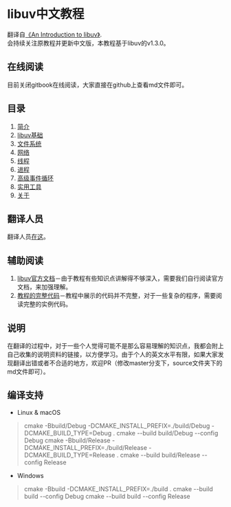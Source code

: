 # libuv中文教程
翻译自[《An Introduction to libuv》](https://github.com/nikhilm/uvbook).  
会持续关注原教程并更新中文版，本教程基于libuv的v1.3.0。  

## 在线阅读
目前关闭gitbook在线阅读，大家直接在github上查看md文件即可。

## 目录
1. [简介](./source/introduction.md)
2. [libuv基础](./source/basics_of_libuv.md)
3. [文件系统](./source/filesystem.md)
4. [网络](./source/networking.md)
5. [线程](./source/threads.md)
6. [进程](./source/processes.md)
7. [高级事件循环](./source/advanced-event-loops.md)
8. [实用工具](./source/utilities.md)
9. [关于](./source/about.md)

## 翻译人员
翻译人员[在这](https://github.com/luohaha/Chinese-uvbook/graphs/contributors)。

## 辅助阅读
1. [libuv官方文档](http://docs.libuv.org/en/v1.x/)－由于教程有些知识点讲解得不够深入，需要我们自行阅读官方文档，来加强理解。  
2. [教程的完整代码](https://github.com/nikhilm/uvbook/tree/master/code)－教程中展示的代码并不完整，对于一些复杂的程序，需要阅读完整的实例代码。  

## 说明
在翻译的过程中，对于一些个人觉得可能不是那么容易理解的知识点，我都会附上自己收集的说明资料的链接，以方便学习。由于个人的英文水平有限，如果大家发现翻译出错或者不合适的地方，欢迎PR（修改master分支下，source文件夹下的md文件即可）。



## 编译支持

* Linux & macOS

> cmake -Bbuild/Debug -DCMAKE_INSTALL_PREFIX=./build/Debug -DCMAKE_BUILD_TYPE=Debug .
> cmake --build build/Debug --config Debug
> cmake -Bbuild/Release -DCMAKE_INSTALL_PREFIX=./build/Release -DCMAKE_BUILD_TYPE=Release .
> cmake --build build/Release --config Release

* Windows

> cmake -Bbuild -DCMAKE_INSTALL_PREFIX=./build .
> cmake --build build --config Debug
> cmake --build build --config Release